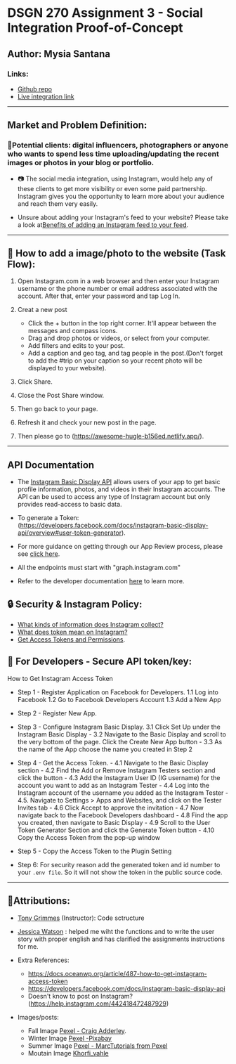 # DSGN 270 Assignment 3 - Social Integration Proof-of-Concept
## Author: Mysia Santana
### Links:
* [Github repo](https://github.com/Mysia14/dsgn270-a3)
* [Live integration link](https://awesome-hugle-b156ed.netlify.app/)


----------------------------------------------------------------------------------------------------------
## Market and Problem Definition:
### :pushpin:Potential clients: digital influencers, photographers or anyone who wants to spend less time uploading/updating the recent images or photos in your blog or portfolio. 

-  :camera:  The social media integration, using Instagram, would help any of these clients to get more visibility or even some paid partnership. Instagram gives you the opportunity to learn more about your audience and reach them very easily. 

-  Unsure about adding your Instagram's feed to your website? Please take a look at[Benefits of adding an Instagram feed to your feed](https://flockler.com/blog/instagram-feed-on-website-examples).

-------------------------------------------------------------------------------------------------------
## :city_sunset: How to add a image/photo to the website (Task Flow):

1. Open Instagram.com in a web browser and then enter your Instagram username or the phone number or email address associated with the account. After that, enter your password and tap Log In.

2. Creat a new post 
    * Click the + button in the top right corner. It'll appear between the messages and compass icons.
    * Drag and drop photos or videos, or select from your computer.
    * Add filters and edits to your post. 
    * Add a caption and geo tag, and tag people in the post.(Don't forget to add the #trip on your caption so your recent photo will be displayed to your website).
 
4. Click Share.

5. Close the Post Share window.

5. Then go back to your page. 

6. Refresh it and check your new post in the page.

1. Then please go to (https://awesome-hugle-b156ed.netlify.app/).


 
-----------------------------------------------------------------------------------------------------

## API Documentation

- The [Instagram Basic Display API](https://developers.facebook.com/docs/instagram-basic-display-api) allows users of your app to get basic profile information, photos, and videos in their Instagram accounts. The API can be used to access any type of Instagram account but only provides read-access to basic data.   

- To generate a Token: (https://developers.facebook.com/docs/instagram-basic-display-api/overview#user-token-generator).

- For more guidance on getting through our App Review process, please see [click here](https://developers.facebook.com/blog/post/2020/03/10/final-reminder-Instagram-legacy-api-platform-disabled-mar-31/).

- All the endpoints must start with "graph.instagram.com"

- Refer to the developer documentation [here](https://developers.facebook.com/docs/instagram-basic-display-api/overview#user-token-generator) to learn more. 


## :lock: Security & Instagram Policy:

- [What kinds of information does Instagram collect?](help.instagram.com/519522125107875/?helpref=uf_share)
- [What does token mean on Instagram?](https://developers.facebook.com/docs/instagram-basic-display-api/overview/)
- [Get Access Tokens and Permissions](https://developers.facebook.com/docs/instagram-basic-display-api/guides/getting-access-tokens-and-permissions/).


## :closed_lock_with_key: For Developers - Secure API token/key: 
 How to Get Instagram Access Token 

* Step 1 - Register Application on Facebook for Developers. 
          1.1 Log into Facebook
          1.2 Go to Facebook Developers Account 
          1.3 Add a New App

* Step 2 - Register New App. 

* Step 3 - Configure Instagram Basic Display.
          3.1 Click Set Up under the Instagram Basic Display
          - 3.2 Navigate to the Basic Display and scroll to the very bottom of the page. Click the Create New App button
          - 3.3 As the name of the App choose the name you created in Step 2

* Step 4 - Get the Access Token.
          - 4.1 Navigate to the Basic Display section
          - 4.2 Find the Add or Remove Instagram Testers section and click the button
          - 4.3 Add the Instagram User ID (IG username) for the account you want to add as an Instagram Tester
          - 4.4 Log into the Instagram account of the username you added as the Instagram Tester
          - 4.5. Navigate to Settings > Apps and Websites, and click on the Tester Invites tab
          - 4.6 Click Accept to approve the invitation
          - 4.7 Now navigate back to the Facebook Developers dashboard
          - 4.8 Find the app you created, then navigate to Basic Display
          - 4.9 Scroll to the User Token Generator Section and click the Generate Token button
          - 4.10 Copy the Access Token from the pop-up window

* Step 5 - Copy the Access Token to the Plugin Setting

* Step 6: For security reason add the generated token and id number to your `.env file`. So it will not show the token  in the public source code.

----------------------------------------------------------------------------------------------------------
## :pushpin:Attributions:
* [Tony Grimmes](https://github.com/acidtone) (Instructor): Code sctructure
* [Jessica Watson](https://github.com/Enyorose) : helped me wiht the functions and to write the user story with proper english and has clarified the assignments instructions for me.

* Extra References:
    - https://docs.oceanwp.org/article/487-how-to-get-instagram-access-token
    - https://developers.facebook.com/docs/instagram-basic-display-api 
    - Doesn't know to post on Instagram?(https://help.instagram.com/442418472487929)

* Images/posts:
    - Fall Image [Pexel -  Craig Adderley](https://www.pexels.com/photo/concrete-road-between-trees-1563356/).
    - Winter Image [Pexel -Pixabay](https://www.pexels.com/photo/snowy-forest-235621/)
    - Summer Image [Pexel - MarcTutorials from Pexel](https://www.pexels.com/photo/palm-trees-1152359/)
    - Moutain Image [Khorfi_vahle](https://pixabay.com/users/kordi_vahle-4934524/)

